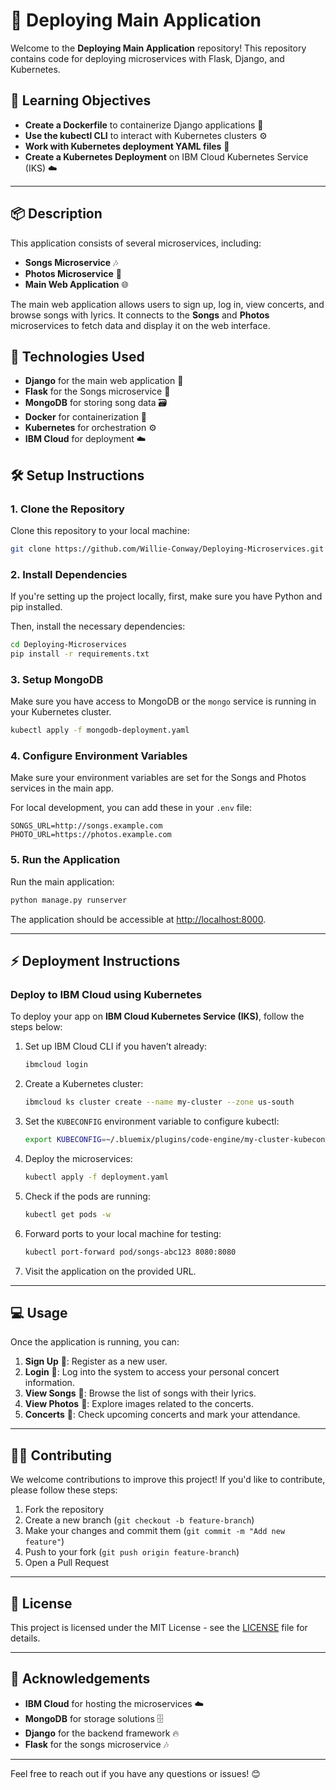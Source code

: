# 🚀 Deploying Main Application

Welcome to the **Deploying Main Application** repository! This repository contains code for deploying microservices with Flask, Django, and Kubernetes.

## 🎯 Learning Objectives

- **Create a Dockerfile** to containerize Django applications 🐳
- **Use the kubectl CLI** to interact with Kubernetes clusters ⚙️
- **Work with Kubernetes deployment YAML files** 📄
- **Create a Kubernetes Deployment** on IBM Cloud Kubernetes Service (IKS) ☁️

---

## 📦 Description

This application consists of several microservices, including:
- **Songs Microservice** 🎶
- **Photos Microservice** 📸
- **Main Web Application** 🌐

The main web application allows users to sign up, log in, view concerts, and browse songs with lyrics. It connects to the **Songs** and **Photos** microservices to fetch data and display it on the web interface.

## 🔧 Technologies Used

- **Django** for the main web application 🐍
- **Flask** for the Songs microservice 🎵
- **MongoDB** for storing song data 🗃️
- **Docker** for containerization 🐳
- **Kubernetes** for orchestration ⚙️
- **IBM Cloud** for deployment ☁️

## 🛠️ Setup Instructions

### 1. Clone the Repository

Clone this repository to your local machine:

```bash
git clone https://github.com/Willie-Conway/Deploying-Microservices.git
```

### 2. Install Dependencies

If you're setting up the project locally, first, make sure you have Python and pip installed.

Then, install the necessary dependencies:

```bash
cd Deploying-Microservices
pip install -r requirements.txt
```

### 3. Setup MongoDB

Make sure you have access to MongoDB or the `mongo` service is running in your Kubernetes cluster.

```bash
kubectl apply -f mongodb-deployment.yaml
```

### 4. Configure Environment Variables

Make sure your environment variables are set for the Songs and Photos services in the main app.

For local development, you can add these in your `.env` file:

```env
SONGS_URL=http://songs.example.com
PHOTO_URL=https://photos.example.com
```

### 5. Run the Application

Run the main application:

```bash
python manage.py runserver
```

The application should be accessible at [http://localhost:8000](http://localhost:8000).

---

## ⚡ Deployment Instructions

### Deploy to IBM Cloud using Kubernetes

To deploy your app on **IBM Cloud Kubernetes Service (IKS)**, follow the steps below:

1. Set up IBM Cloud CLI if you haven’t already:

   ```bash
   ibmcloud login
   ```

2. Create a Kubernetes cluster:

   ```bash
   ibmcloud ks cluster create --name my-cluster --zone us-south
   ```

3. Set the `KUBECONFIG` environment variable to configure kubectl:

   ```bash
   export KUBECONFIG=~/.bluemix/plugins/code-engine/my-cluster-kubeconfig.yaml
   ```

4. Deploy the microservices:

   ```bash
   kubectl apply -f deployment.yaml
   ```

5. Check if the pods are running:

   ```bash
   kubectl get pods -w
   ```

6. Forward ports to your local machine for testing:

   ```bash
   kubectl port-forward pod/songs-abc123 8080:8080
   ```

7. Visit the application on the provided URL.

---

## 💻 Usage

Once the application is running, you can:

1. **Sign Up** 📝: Register as a new user.
2. **Login** 🔑: Log into the system to access your personal concert information.
3. **View Songs** 🎵: Browse the list of songs with their lyrics.
4. **View Photos** 📸: Explore images related to the concerts.
5. **Concerts** 🎤: Check upcoming concerts and mark your attendance.

---

## 🧑‍💻 Contributing

We welcome contributions to improve this project! If you'd like to contribute, please follow these steps:

1. Fork the repository
2. Create a new branch (`git checkout -b feature-branch`)
3. Make your changes and commit them (`git commit -m "Add new feature"`)
4. Push to your fork (`git push origin feature-branch`)
5. Open a Pull Request

---

## 📜 License

This project is licensed under the MIT License - see the [LICENSE](LICENSE) file for details.

---

## 🤝 Acknowledgements

- **IBM Cloud** for hosting the microservices ☁️
- **MongoDB** for storage solutions 🗄️
- **Django** for the backend framework 🔥
- **Flask** for the songs microservice 🎶

---

Feel free to reach out if you have any questions or issues! 😊
